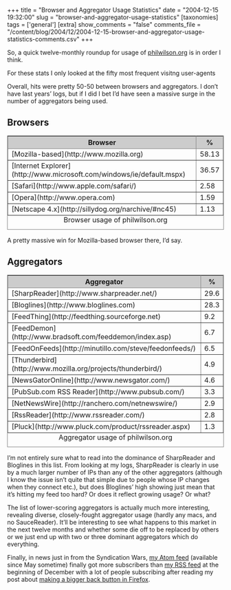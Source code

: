 +++
title = "Browser and Aggregator Usage Statistics"
date = "2004-12-15 19:32:00"
slug = "browser-and-aggregator-usage-statistics"
[taxonomies]
tags = ['general']
[extra]
show_comments = "false"
comments_file = "/content/blog/2004/12/2004-12-15-browser-and-aggregator-usage-statistics-comments.csv"
+++

So, a quick twelve-monthly roundup for usage of [philwilson.org](http://philwilson.org/blog/) is in order I think.

For these stats I only looked at the fifty most frequent visitng user-agents

Overall, hits were pretty 50-50 between browsers and aggregators. I don’t have last years’ logs, but if I did I bet I’d have seen a massive surge in the number of aggregators being used.

Browsers
--------

<table cellpadding="5px" frame="border" rules="all" summary="Mozilla-based browsers were the most used for visiting philwilson.org in 2004, with almost 60% of users using those browsers"><caption align="bottom">Browser usage of philwilson.org</caption><thead style="background-color: #ccc;"><tr><th>Browser</th><th>%</th></tr></thead><tbody><tr><td>[Mozilla-based](http://www.mozilla.org)</td><td>58.13</td></tr><tr><td>[Internet Explorer](http://www.microsoft.com/windows/ie/default.mspx)</td><td>36.57</td></tr><tr><td>[Safari](http://www.apple.com/safari/)</td><td>2.58</td></tr><tr><td>[Opera](http://www.opera.com)</td><td>1.59</td></tr><tr><td>[Netscape 4.x](http://sillydog.org/narchive/#nc45)</td><td>1.13</td></tr></tbody><tbody></tbody></table>

A pretty massive win for Mozilla-based browser there, I’d say.

Aggregators
-----------

<table cellpadding="5px" frame="border" rules="all" summary="Sharpreader was the most popular aggregator used for visiting philwilson.org in 2004, with almost 30% of users using it"><caption align="bottom">Aggregator usage of philwilson.org</caption><thead style="background-color: #ccc;"><tr><th>Aggregator</th><th>%</th></tr></thead><tbody><tr><td>[SharpReader](http://www.sharpreader.net/)</td><td>29.6</td></tr><tr><td>[Bloglines](http://www.bloglines.com)</td><td>28.3</td></tr><tr><td>[FeedThing](http://feedthing.sourceforge.net)</td><td>9.2</td></tr><tr><td>[FeedDemon](http://www.bradsoft.com/feeddemon/index.asp)</td><td>6.7</td></tr><tr><td>[FeedOnFeeds](http://minutillo.com/steve/feedonfeeds/)</td><td>6.5</td></tr><tr><td>[Thunderbird](http://www.mozilla.org/projects/thunderbird/)</td><td>4.9</td></tr><tr><td>[NewsGatorOnline](http://www.newsgator.com/)</td><td>4.6</td></tr><tr><td>[PubSub.com RSS Reader](http://www.pubsub.com/)</td><td>3.3</td></tr><tr><td>[NetNewsWire](http://ranchero.com/netnewswire/)</td><td>2.9</td></tr><tr><td>[RssReader](http://www.rssreader.com/)</td><td>2.8</td></tr><tr><td>[Pluck](http://www.pluck.com/product/rssreader.aspx)</td><td>1.3</td></tr></tbody><tbody></tbody></table>

I’m not entirely sure what to read into the dominance of SharpReader and Bloglines in this list. From looking at my logs, SharpReader is clearly in use by a much larger number of IPs than any of the other aggregators (although I know the issue isn’t quite that simple due to people whose IP changes when they connect etc.), but does Bloglines’ high showing just mean that it’s hitting my feed too hard? Or does it reflect growing usage? Or what?

The list of lower-scoring aggregators is actually much more interesting, revealing diverse, closely-fought aggregator usage (hardly any macs, and no SauceReader). It’ll be interesting to see what happens to this market in the next twelve months and whether some die off to be replaced by others or we just end up with two or three dominant aggregators which do everything.

Finally, in news just in from the Syndication Wars, [my Atom feed](http://philwilson.org/blog/atom.xml) (available since May sometime) finally got more subscribers than [my RSS feed](http://philwilson.org/rssify.php) at the beginning of December with a lot of people subscribing after reading my post about [making a bigger back button in Firefox](http://philwilson.org/blog/2004/11/enhancing-firefox-gui-usability_29.html).
